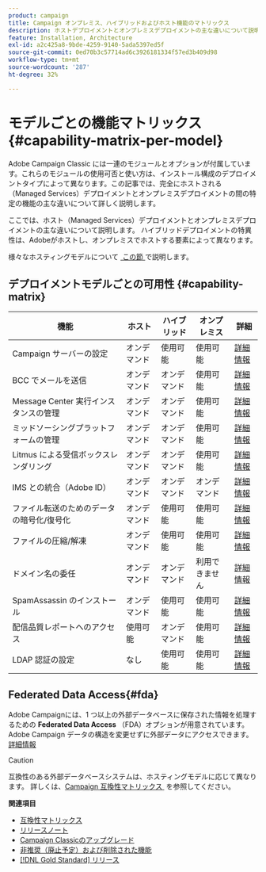 ```yaml
---
product: campaign
title: Campaign オンプレミス、ハイブリッドおよびホスト機能のマトリックス
description: ホストデプロイメントとオンプレミスデプロイメントの主な違いについて説明します
feature: Installation, Architecture
exl-id: a2c425a8-9bde-4259-9140-5ada5397ed5f
source-git-commit: 0ed70b3c57714ad6c3926181334f57ed3b409d98
workflow-type: tm+mt
source-wordcount: '287'
ht-degree: 32%

---
```


# モデルごとの機能マトリックス{#capability-matrix-per-model}



Adobe Campaign Classic には一連のモジュールとオプションが付属しています。これらのモジュールの使用可否と使い方は、インストール構成のデプロイメントタイプによって異なります。この記事では、完全にホストされる（Managed Services）デプロイメントとオンプレミスデプロイメントの間の特定の機能の主な違いについて詳しく説明します。

ここでは、ホスト（Managed Services）デプロイメントとオンプレミスデプロイメントの主な違いについて説明します。 ハイブリッドデプロイメントの特異性は、Adobeがホストし、オンプレミスでホストする要素によって異なります。

様々なホスティングモデルについて [&#x200B; この節 &#x200B;](../../installation/using/hosting-models.md) で説明します。

## デプロイメントモデルごとの可用性 {#capability-matrix}

| 機能 | ホスト | ハイブリッド | オンプレミス | 詳細 |
|-----------------------------------------------|------------------|-----------|---------------|-----------------------------------------------------------------------------------------------------------------------------------------------------------------------------------------------------------------------|
| Campaign サーバーの設定 | オンデマンド | 使用可能 | 使用可能 | [詳細情報](../../installation/using/the-server-configuration-file.md) |
| BCC でメールを送信 | オンデマンド | オンデマンド | 使用可能 | [詳細情報](../../installation/using/email-archiving.md) |
| Message Center 実行インスタンスの管理 | オンデマンド | オンデマンド | 使用可能 | [詳細情報](../../message-center/using/about-transactional-messaging.md) |
| ミッドソーシングプラットフォームの管理 | オンデマンド | オンデマンド | 使用可能 | [詳細情報](../../installation/using/mid-sourcing-server.md) |
| Litmus による受信ボックスレンダリング | オンデマンド | オンデマンド | 使用可能 | [詳細情報](../../delivery/using/inbox-rendering.md) |
| IMS との統合（Adobe ID） | オンデマンド | オンデマンド | オンデマンド | [詳細情報](../../integrations/using/about-adobe-id.md) |
| ファイル転送のためのデータの暗号化/復号化 | オンデマンド | 使用可能 | 使用可能 | [詳細情報](../../platform/using/unzip-decrypt.md) |
| ファイルの圧縮/解凍 | オンデマンド | 使用可能 | 使用可能 | [詳細情報](../../platform/using/unzip-decrypt.md) |
| ドメイン名の委任 | オンデマンド | オンデマンド | 利用できません | [詳細情報](https://experienceleague.adobe.com/docs/control-panel/using/subdomains-and-certificates/setting-up-new-subdomain.html?lang=ja) |
| SpamAssassin のインストール | オンデマンド | 使用可能 | 使用可能 | [詳細情報](../../delivery/using/spamassassin.md) |
| 配信品質レポートへのアクセス | 使用可能 | オンデマンド | 使用可能 | [詳細情報](../../delivery/using/monitoring-deliverability.md) |
| LDAP 認証の設定 | なし | 使用可能 | 使用可能 | [詳細情報](../../installation/using/connecting-through-ldap.md) |


## Federated Data Access{#fda}

Adobe Campaignには、1 つ以上の外部データベースに保存された情報を処理するための **Federated Data Access** （FDA）オプションが用意されています。Adobe Campaign データの構造を変更せずに外部データにアクセスできます。 [詳細情報](../../installation/using/about-fda.md)

>[!CAUTION]
>
>互換性のある外部データベースシステムは、ホスティングモデルに応じて異なります。 詳しくは、[Campaign 互換性マトリックス &#x200B;](../../rn/using/compatibility-matrix.md) を参照してください。
>

**関連項目**

* [互換性マトリックス](../../rn/using/compatibility-matrix.md)
* [リリースノート](../../rn/using/latest-release.md)
* [Campaign Classicのアップグレード](../../rn/using/rn-overview.md)
* [非推奨（廃止予定）および削除された機能](../../rn/using/deprecated-features.md)
* [[!DNL Gold Standard] リリース](../../rn/using/gold-standard.md)
